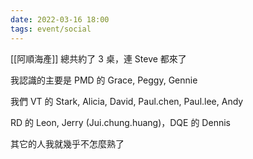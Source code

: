 ```yaml
---
date: 2022-03-16 18:00
tags: event/social 
---
```


[[阿順海產]] 總共約了 3 桌，連 Steve 都來了

我認識的主要是 PMD 的 Grace, Peggy, Gennie

我們 VT 的 Stark, Alicia, David, Paul.chen, Paul.lee, Andy

RD 的 Leon, Jerry (Jui.chung.huang)，DQE 的 Dennis

其它的人我就幾乎不怎麼熟了
